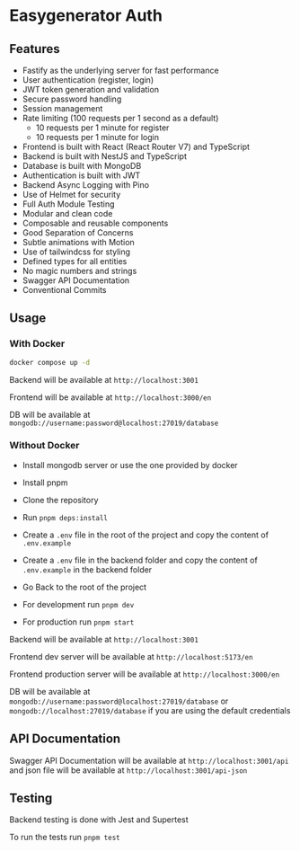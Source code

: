 # Easygenerator Auth

## Features

- Fastify as the underlying server for fast performance
- User authentication (register, login)
- JWT token generation and validation
- Secure password handling
- Session management
- Rate limiting (100 requests per 1 second as a default)
  - 10 requests per 1 minute for register
  - 10 requests per 1 minute for login
- Frontend is built with React (React Router V7) and TypeScript
- Backend is built with NestJS and TypeScript
- Database is built with MongoDB
- Authentication is built with JWT
- Backend Async Logging with Pino
- Use of Helmet for security
- Full Auth Module Testing
- Modular and clean code
- Composable and reusable components
- Good Separation of Concerns
- Subtle animations with Motion
- Use of tailwindcss for styling
- Defined types for all entities
- No magic numbers and strings
- Swagger API Documentation
- Conventional Commits

## Usage

### With Docker

```bash
docker compose up -d
```

Backend will be available at `http://localhost:3001`

Frontend will be available at `http://localhost:3000/en`

DB will be available at `mongodb://username:password@localhost:27019/database`

### Without Docker

- Install mongodb server or use the one provided by docker

- Install pnpm

- Clone the repository

- Run `pnpm deps:install`

- Create a `.env` file in the root of the project and copy the content of `.env.example`

- Create a `.env` file in the backend folder and copy the content of `.env.example` in the backend folder

- Go Back to the root of the project

- For development run `pnpm dev`

- For production run `pnpm start`

Backend will be available at `http://localhost:3001`

Frontend dev server will be available at `http://localhost:5173/en`

Frontend production server will be available at `http://localhost:3000/en`

DB will be available at `mongodb://username:password@localhost:27019/database` or `mongodb://localhost:27019/database`
if you are using the default credentials

## API Documentation

Swagger API Documentation will be available at `http://localhost:3001/api` and json file will be available at
`http://localhost:3001/api-json`

## Testing

Backend testing is done with Jest and Supertest

To run the tests run `pnpm test`
